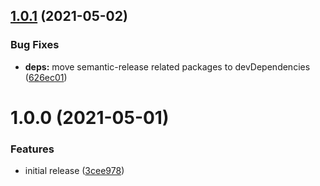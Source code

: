 ## [1.0.1](https://github.com/JSanchezIO/junit-testrail-reporter/compare/v1.0.0...v1.0.1) (2021-05-02)


### Bug Fixes

* **deps:** move semantic-release related packages to devDependencies ([626ec01](https://github.com/JSanchezIO/junit-testrail-reporter/commit/626ec017f27201ef887ae039ec7ef3d69881314f))

# 1.0.0 (2021-05-01)


### Features

* initial release ([3cee978](https://github.com/JSanchezIO/junit-testrail-reporter/commit/3cee97814f9cb869f6cd895e4f160a9eb1166cfc))
